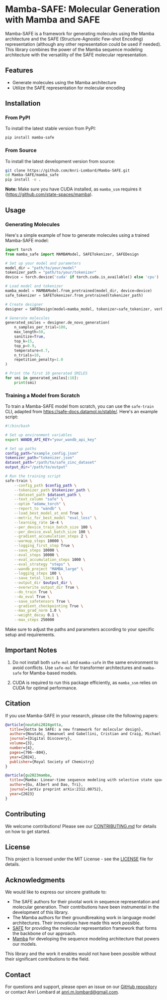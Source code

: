 # Mamba-SAFE: Molecular Generation with Mamba and SAFE

Mamba-SAFE is a framework for generating molecules using the Mamba architecture and the SAFE (Structure-Agnostic Few-shot Encoding) representation (although any other representation could be used if needed). This library combines the power of the Mamba sequence modeling architecture with the versatility of the SAFE molecular representation.

## Features

- Generate molecules using the Mamba architecture
- Utilize the SAFE representation for molecular encoding

## Installation

### From PyPI

To install the latest stable version from PyPI:

```bash
pip install mamba-safe
```

### From Source

To install the latest development version from source:

```bash
git clone https://github.com/Anri-Lombard/Mamba-SAFE.git
cd Mamba-SAFE/mamba_safe
pip install -e .
```

**Note:** Make sure you have CUDA installed, as `mamba_ssm` requires it (https://github.com/state-spaces/mamba).

## Usage

### Generating Molecules

Here's a simple example of how to generate molecules using a trained Mamba-SAFE model:

```python
import torch
from mamba_safe import MAMBAModel, SAFETokenizer, SAFEDesign

# Set up your model and parameters
model_dir = "path/to/your/model"
tokenizer_path = "path/to/your/tokenizer"
device = torch.device('cuda' if torch.cuda.is_available() else 'cpu')

# Load model and tokenizer
mamba_model = MAMBAModel.from_pretrained(model_dir, device=device)
safe_tokenizer = SAFETokenizer.from_pretrained(tokenizer_path)

# Create designer
designer = SAFEDesign(model=mamba_model, tokenizer=safe_tokenizer, verbose=True)

# Generate molecules
generated_smiles = designer.de_novo_generation(
    n_samples_per_trial=100,
    max_length=50,
    sanitize=True,
    top_k=15,
    top_p=0.9,
    temperature=0.7,
    n_trials=10,
    repetition_penalty=1.0
)

# Print the first 10 generated SMILES
for smi in generated_smiles[:10]:
    print(smi)
```

### Training a Model from Scratch

To train a Mamba-SAFE model from scratch, you can use the `safe-train` CLI, adapted from https://safe-docs.datamol.io/stable/. Here's an example script:

```bash
#!/bin/bash

# Set up environment variables
export WANDB_API_KEY="your_wandb_api_key"

# Set up paths
config_path="example_config.json"
tokenizer_path="tokenizer.json"
dataset_path="/path/to/safe_zinc_dataset"
output_dir="/path/to/output"

# Run the training script
safe-train \
    --config_path $config_path \
    --tokenizer_path $tokenizer_path \
    --dataset_path $dataset_path \
    --text_column "safe" \
    --optim "adamw_torch" \
    --report_to "wandb" \
    --load_best_model_at_end True \
    --metric_for_best_model "eval_loss" \
    --learning_rate 1e-4 \
    --per_device_train_batch_size 100 \
    --per_device_eval_batch_size 100 \
    --gradient_accumulation_steps 2 \
    --warmup_steps 10000 \
    --logging_first_step True \
    --save_steps 10000 \
    --eval_steps 10000 \
    --eval_accumulation_steps 1000 \
    --eval_strategy "steps" \
    --wandb_project "MAMBA_large" \
    --logging_steps 100 \
    --save_total_limit 1 \
    --output_dir $output_dir \
    --overwrite_output_dir True \
    --do_train True \
    --do_eval True \
    --save_safetensors True \
    --gradient_checkpointing True \
    --max_grad_norm 1.0 \
    --weight_decay 0.1 \
    --max_steps 250000
```

Make sure to adjust the paths and parameters according to your specific setup and requirements.

## Important Notes

1. Do not install both `safe-mol` and `mamba-safe` in the same environment to avoid conflicts. Use `safe-mol` for transformer architectures and `mamba-safe` for Mamba-based models.

2. CUDA is required to run this package efficiently, as `mamba_ssm` relies on CUDA for optimal performance.

## Citation

If you use Mamba-SAFE in your research, please cite the following papers:

```bibtex
@article{noutahi2024gotta,
  title={Gotta be SAFE: a new framework for molecular design},
  author={Noutahi, Emmanuel and Gabellini, Cristian and Craig, Michael and Lim, Jonathan SC and Tossou, Prudencio},
  journal={Digital Discovery},
  volume={3},
  number={4},
  pages={796--804},
  year={2024},
  publisher={Royal Society of Chemistry}
}

@article{gu2023mamba,
  title={Mamba: Linear-time sequence modeling with selective state spaces},
  author={Gu, Albert and Dao, Tri},
  journal={arXiv preprint arXiv:2312.00752},
  year={2023}
}
```

## Contributing

We welcome contributions! Please see our [CONTRIBUTING.md](link-to-contributing-guide) for details on how to get started.

## License

This project is licensed under the MIT License - see the [LICENSE](link-to-license-file) file for details.

## Acknowledgments

We would like to express our sincere gratitude to:

- The SAFE authors for their pivotal work in sequence representation and molecular generation. Their contributions have been instrumental in the development of this library.
- The Mamba authors for their groundbreaking work in language model architectures. Their innovations have made this work possible.
- [SAFE](https://github.com/datamol-io/safe) for providing the molecular representation framework that forms the backbone of our approach.
- [Mamba](https://github.com/state-spaces/mamba) for developing the sequence modeling architecture that powers our models.

This library and the work it enables would not have been possible without their significant contributions to the field.

## Contact

For questions and support, please open an issue on our [GitHub repository](https://github.com/Anri-Lombard/Mamba-SAFE) or contact Anri Lombard at anri.m.lombard@gmail.com.

